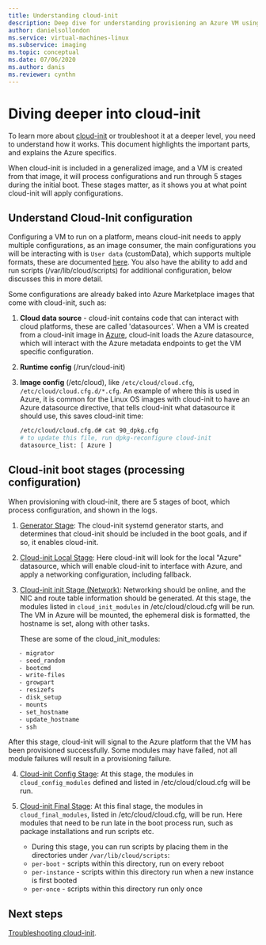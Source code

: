 ```yaml
---
title: Understanding cloud-init 
description: Deep dive for understanding provisioning an Azure VM using cloud-init.
author: danielsollondon 
ms.service: virtual-machines-linux
ms.subservice: imaging
ms.topic: conceptual
ms.date: 07/06/2020
ms.author: danis
ms.reviewer: cynthn
---
```


# Diving deeper into cloud-init
To learn more about [cloud-init](https://cloudinit.readthedocs.io/en/latest/index.html) or troubleshoot it at a deeper level, you need to understand how it works. This document highlights the important parts, and explains the Azure specifics.

When cloud-init is included in a generalized image, and a VM is created from that image, it will process configurations and run through 5 stages during the initial boot. These stages matter, as it shows you at what point cloud-init will apply configurations. 


## Understand Cloud-Init configuration
Configuring a VM to run on a platform, means cloud-init needs to apply multiple configurations, as an image consumer, the main configurations you will be interacting with is `User data` (customData), which supports multiple formats, these are documented [here](https://cloudinit.readthedocs.io/en/latest/topics/format.html#user-data-formats). You also have the ability to add and run scripts (/var/lib/cloud/scripts) for additional configuration, below discusses this in more detail.

Some configurations are already baked into Azure Marketplace images that come with cloud-init, such as:

1. **Cloud data source** - cloud-init contains code that can interact with cloud platforms, these are called 'datasources'. When a VM is created from a cloud-init image in [Azure](https://cloudinit.readthedocs.io/en/latest/topics/datasources/azure.html#azure), cloud-init loads the Azure datasource, which will interact with the Azure metadata endpoints to get the VM specific configuration.
2. **Runtime config** (/run/cloud-init)
3. **Image config** (/etc/cloud), like `/etc/cloud/cloud.cfg`, `/etc/cloud/cloud.cfg.d/*.cfg`. An example of where this is used in Azure, it is common for the Linux OS images with cloud-init to have an Azure datasource directive, that tells cloud-init what datasource it should use, this saves cloud-init time:

   ```bash
   /etc/cloud/cloud.cfg.d# cat 90_dpkg.cfg
   # to update this file, run dpkg-reconfigure cloud-init
   datasource_list: [ Azure ]
   ```


## Cloud-init boot stages (processing configuration)

When provisioning with cloud-init, there are 5 stages of boot, which process configuration, and shown in the logs.

1. [Generator Stage](https://cloudinit.readthedocs.io/en/latest/topics/boot.html#generator): The cloud-init systemd generator starts, and determines that cloud-init should be included in the boot goals, and if so, it enables cloud-init. 

2. [Cloud-init Local Stage](https://cloudinit.readthedocs.io/en/latest/topics/boot.html#local): Here cloud-init will look for the local "Azure" datasource, which will enable cloud-init to interface with Azure, and apply a networking configuration, including fallback.

3. [Cloud-init init Stage (Network)](https://cloudinit.readthedocs.io/en/latest/topics/boot.html#network): Networking should be online, and the NIC and route table information should be generated. At this stage, the modules listed in `cloud_init_modules` in /etc/cloud/cloud.cfg will be run. The VM in Azure will be mounted, the ephemeral disk is formatted, the hostname is set, along with other tasks.

   These are some of the cloud_init_modules:
```bash
   - migrator
   - seed_random
   - bootcmd
   - write-files
   - growpart
   - resizefs
   - disk_setup
   - mounts
   - set_hostname
   - update_hostname
   - ssh
```

   After this stage, cloud-init will signal to the Azure platform that the VM has been provisioned successfully. Some modules may have failed, not all module failures will result in a provisioning failure.

4. [Cloud-init Config Stage](https://cloudinit.readthedocs.io/en/latest/topics/boot.html#config): At this stage, the modules in `cloud_config_modules` defined and listed in /etc/cloud/cloud.cfg will be run.


5. [Cloud-init Final Stage](https://cloudinit.readthedocs.io/en/latest/topics/boot.html#final): At this final stage, the modules in `cloud_final_modules`, listed in /etc/cloud/cloud.cfg, will be run. Here modules that need to be run late in the boot process run, such as package installations and run scripts etc. 

   -   During this stage, you can run scripts by placing them in the directories under `/var/lib/cloud/scripts`:
   - `per-boot` - scripts within this directory, run on every reboot
   - `per-instance` - scripts within this directory run when a new instance is first booted
   - `per-once` - scripts within this directory run only once

## Next steps

[Troubleshooting cloud-init](cloud-init-troubleshooting.md).

